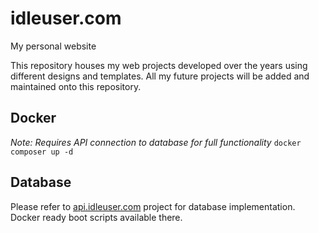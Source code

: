 # idleuser.com
My personal website

This repository houses my web projects developed over the years using different designs and templates.
All my future projects will be added and maintained onto this repository.


## Docker
*Note: Requires API connection to database for full functionality*
`
docker composer up -d
`

## Database
Please refer to [api.idleuser.com](https://github.com/idle-user/api.idleuser.com/) project for database implementation.
Docker ready boot scripts available there.
